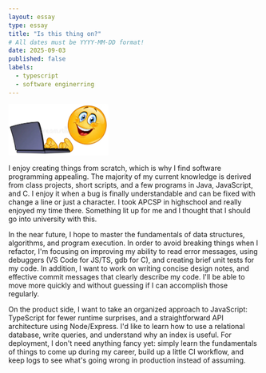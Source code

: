 ```yaml
---
layout: essay
type: essay
title: "Is this thing on?"
# All dates must be YYYY-MM-DD format!
date: 2025-09-03
published: false
labels:
  - typescript
  - software enginerring
---
```


<img width="200px" class="rounded float-start pe-4" src="../img/emoticon.webp">


I enjoy creating  things from scratch, which is why I find software programming appealing. The majority of my current knowledge is derived from class projects, short scripts, and a few programs in Java, JavaScript, and C. I enjoy it when a bug is finally understandable and can be fixed with change a line or just a character. I took APCSP in highschool and really enjoyed my time there. Something lit up for me and I thought that I should go into university with this.  


In the near future, I hope to master the fundamentals of data structures, algorithms, and program execution. In order to avoid breaking things when I refactor, I'm focusing on improving my ability to read error messages, using debuggers (VS Code for JS/TS, gdb for C), and creating brief unit tests for my code. In addition, I want to work on writing concise design notes, and effective commit messages that clearly describe my code. I'll be able to move more quickly and without guessing if I can accomplish those regularly.


On the product side, I want to take an organized approach to JavaScript:  TypeScript for fewer runtime surprises, and a straightforward API architecture using Node/Express. I'd like to learn how to use a relational database, write queries, and understand why an index is useful. For deployment, I don't need anything fancy yet: simply learn the fundamentals of things to come up during my career, build up a little CI workflow, and keep logs to see what's going wrong in production instead of assuming.
